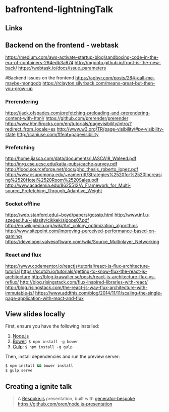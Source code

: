 # bafrontend-lightningTalk

## Links

## Backend on the frontend - webtask
https://medium.com/aws-activate-startup-blog/sandboxing-code-in-the-era-of-containers-294edb3a674
http://mgonto.github.io/front-is-the-new-back/
https://webtask.io/docs/issue_parameters

#Backend issues on the frontend
https://aphyr.com/posts/284-call-me-maybe-mongodb
https://rclayton.silvrback.com/means-great-but-then-you-grow-up

### Prerendering
https://jack.ofspades.com/prefetching-preloading-and-prerendering-content-with-html/
https://github.com/prerender/prerender
http://www.html5rocks.com/en/tutorials/pagevisibility/intro/?redirect_from_locale=es
http://www.w3.org/TR/page-visibility/#pv-visibility-state
http://caniuse.com/#feat=pagevisibility

### Prefetching
http://home.ijasca.com/data/documents/IJASCA18_Waleed.pdf
http://inrg.cse.ucsc.edu/katia-pubs/cache-survey.pdf
http://flood.sourceforge.net/docs/phd_thesis_roberto_lopez.pdf
http://www.csupomona.edu/~eamerritt/Strategies%2520for%2520Increasing%2520Hotel%2520Room%2520Sales.pdf
http://www.academia.edu/8625512/A_Framework_for_Multi-source_Prefetching_Through_Adaptive_Weight

### Socket offline
https://web.stanford.edu/~boyd/papers/gossip.html
http://www.inf.u-szeged.hu/~jelasity/cikkek/sigops07.pdf
http://en.wikipedia.org/wiki/Ant_colony_optimization_algorithms
http://www.sitepoint.com/improving-perceived-performance-based-on-gaming/
https://developer.valvesoftware.com/wiki/Source_Multiplayer_Networking

### React and flux
https://www.codementor.io/reactjs/tutorial/react-js-flux-architecture-tutorial
https://scotch.io/tutorials/getting-to-know-flux-the-react-js-architecture
http://blog.krawaller.se/posts/react-js-architecture-flux-vs-reflux/
http://blog.risingstack.com/flux-inspired-libraries-with-react/
http://blog.risingstack.com/the-react-js-way-flux-architecture-with-immutable-js/
https://www.addthis.com/blog/2014/11/11/scaling-the-single-page-application-with-react-and-flux


## View slides locally

First, ensure you have the following installed:

1. [Node.js](http://nodejs.org)
2. [Bower](http://bower.io): `$ npm install -g bower`
3. [Gulp](http://gulpjs.com): `$ npm install -g gulp`

Then, install dependencies and run the preview server:

```bash
$ npm install && bower install
$ gulp serve
```



## Creating a ignite talk
> A [Bespoke.js](http://markdalgleish.com/projects/bespoke.js) presentation, built with [generator-bespoke](https://github.com/markdalgleish/generator-bespoke)
https://github.com/oren/node.js-presentation

